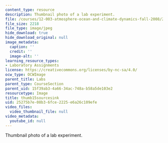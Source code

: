 ```yaml
---
content_type: resource
description: Thumbnail photo of a lab experiment.
file: /courses/12-003-atmosphere-ocean-and-climate-dynamics-fall-2008/25275b7e08b36fce2225e6a26c109efe_thumb15sourcesink.JPG
file_size: 2218
file_type: image/jpeg
hide_download: true
hide_download_original: null
image_metadata:
  caption: ''
  credit: ''
  image-alt: ''
learning_resource_types:
- Laboratory Assignments
license: https://creativecommons.org/licenses/by-nc-sa/4.0/
ocw_type: OCWImage
parent_title: Labs
parent_type: CourseSection
parent_uid: 15f39ab3-4a66-34ac-748a-b58a5de103e2
resourcetype: Image
title: thumb15sourcesink
uid: 25275b7e-08b3-6fce-2225-e6a26c109efe
video_files:
  video_thumbnail_file: null
video_metadata:
  youtube_id: null
---
```

Thumbnail photo of a lab experiment.